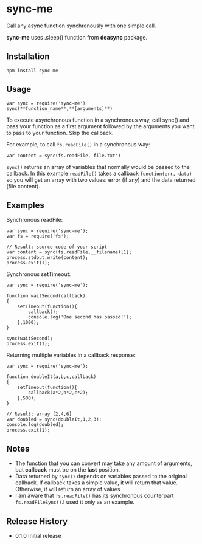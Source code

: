 sync-me
=======

Call any async function synchronously with one simple call.

**sync-me** uses .sleep() function from **deasync** package.

## Installation

    npm install sync-me

## Usage

    var sync = require('sync-me')
    sync(**function_name**,**[arguments]**)

To execute asynchronous function in a synchronous way, call sync() and pass your function as a first argument followed by the arguments you want to pass to your function. Skip the callback.

For example, to call `fs.readFile()` in a synchronous way:

    var content = sync(fs.readFile,'file.txt')

`sync()` returns an array of variables that normally would be passed to the callback. In this example `readFile()` takes a callback `function(err, data)` so you will get an array with two values: error (if any) and the data returned (file content).

## Examples

Synchronous readFile:

    var sync = require('sync-me');
    var fs = require('fs');

    // Result: source code of your script
    var content = sync(fs.readFile,__filename)[1];
    process.stdout.write(content);
    process.exit(1);

Synchronous setTimeout:

    var sync = require('sync-me');

    function waitSecond(callback)
    {
        setTimeout(function(){
            callback();
            console.log('One second has passed!');
        },1000);
    }

    sync(waitSecond);
    process.exit(1);

Returning multiple variables in a callback response:

    var sync = require('sync-me');

    function doubleIt(a,b,c,callback)
    {
        setTimeout(function(){
            callback(a*2,b*2,c*2);
        },500);
    }

    // Result: array [2,4,6]
    var doubled = sync(doubleIt,1,2,3);
    console.log(doubled);
    process.exit(1);

## Notes

* The function that you can convert may take any amount of arguments, but **callback** must be on the **last** position.
* Data returned by `sync()` depends on variables passed to the original callback. If callback takes a simple value, it will return that value. Otherwise, it will return an array of values
* I am aware that `fs.readFile()` has its synchronous counterpart `fs.readFileSync()`.I used it only as an example.

## Release History

* 0.1.0 Initial release